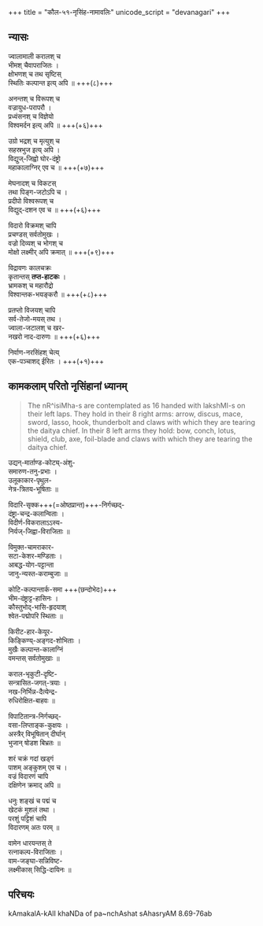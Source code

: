 +++
title = "कौल-५१-नृसिंह-नामावलिः"
unicode_script = "devanagari"
+++

## न्यासः
ज्वालामाली करालश् च  
भीमश् चैवापराजितः ।  
क्षोभणश् च तथ सृष्टिस्  
स्थितिः कल्पान्त इत्य् अपि ॥ +++(८)+++

अनन्तश् च विरूपश् च  
वज्रायुध-परापरौ ।  
प्रध्वंसनश् च विज्ञेयो  
विश्वमर्दन इत्य् अपि ॥ +++(+६)+++

उग्रो भद्रश् च मृत्युश् च  
सहस्रभुज इत्य् अपि ।  
विद्युज्-जिह्वो घोर-दंष्ट्रो  
महाकालाग्निर् एव च ॥ +++(+७)+++

मेघनादश् च विकटस्  
तथा पिङ्ग-जटोऽपि च ।  
प्रदीपो विश्वरूपश् च  
विद्युद्-दशन एव च ॥ +++(+६)+++

विदारो विक्रमश् चापि  
प्रचण्डस् सर्वतोमुखः ।  
वज्रो दिव्यश् च भोगश् च  
मोक्षो लक्ष्मीर् अपि क्रमात् ॥ +++(+९)+++

विद्रावणः कालचक्रः  
कृतान्तस् **तप्त-हाटकः** ।  
भ्रामकश् च महारौद्रो  
विश्वान्तक-भयङ्करौ ॥ +++(+८)+++

प्रतप्तो विजयश् चापि  
सर्व-तेजो-मयस् तथ ।  
ज्वाला-जटालश् च खर-  
नखरो नाद-दारुणः ॥ +++(+६)+++

निर्वाण-नरसिंहश् चेत्य्  
एक-पञ्चाशद् ईरितः । +++(+१)+++

## कामकलाम् परितो नृसिंहानां ध्यानम्
> The nR^isiMha-s are contemplated as 16 handed with lakshMI-s on their
  left laps. They hold in their 8 right arms: arrow, discus, mace, sword,
  lasso, hook, thunderbolt and claws with which they are tearing the
  daitya chief. In their 8 left arms they hold: bow, conch, lotus, shield,
  club, axe, foil-blade and claws with which they are tearing the daitya
  chief.

उद्यन्-मार्ताण्ड-कोट्य्-अंशु-  
समारुण-तनु-प्रभाः ।  
उलूकाकार-पृथुल-  
नेत्र-त्रितय-भूषिताः ॥

विदारि-सृक्क+++(=ओष्ठप्रान्त)+++-निर्गच्छद्-  
दंष्ट्रा-चन्द्र-कलान्विताः ।  
विदीर्ण-विकरालाऽऽस्य-  
निर्यज्-जिह्वा-विराजिताः ॥

विमुक्त-चामराकार-  
सटा-केशर-मण्डिताः ।  
आबद्ध-योग-पट्टान्ता  
जानु-न्यस्त-कराम्बुजाः ॥

कोटि-कल्पान्तार्क-समा +++(छन्दोभेदः)+++  
भीम-दंष्ट्राट्ट-हासिनः ।  
कौस्तुभोद्-भासि-हृदयाश्  
श्वेत-पद्मोपरि स्थिताः ॥

किरीट-हार-केयूर-  
किङ्किण्य्-अङ्गद-शोभिताः ।  
मुखैः कल्पान्त-कालाग्निं  
वमन्तस् सर्वतोमुखाः ॥

कराल-भृकुटी-दृष्टि-  
सन्त्रासित-जगत्-त्रयाः ।  
नख-निर्भिन्न-दैत्येन्द्र-  
रुधिरोक्षित-बाहवः ॥

विपाटितान्त्र-निर्गच्छद्-  
वसा-लिप्ताङ्क-कुक्षयः ।  
अस्त्रैर् विभूषितान् दीर्घान्  
भुजान् षोडश बिभ्रतः ॥

शरं चक्रं गदां खड्गं  
पाशम् अङ्कुशम् एव च ।  
वज्रं विदारणं चापि  
दक्षिणेन क्रमाद् अपि ॥

धनुः शङ्खं च पद्मं च  
खेटकं मुशलं तथा ।  
परशुं पट्टिशं चापि  
विदारणम् अतः परम् ॥

वामेन धारयन्तस् ते  
रत्नाकल्प-विराजिताः ।  
वाम-जङ्घा-सन्निविष्ट-  
लक्ष्मीकास् सिद्धि-दायिनः ॥


## परिचयः
kAmakalA-kAlI khaNDa of pa\~nchAshat sAhasryAM   8.69-76ab